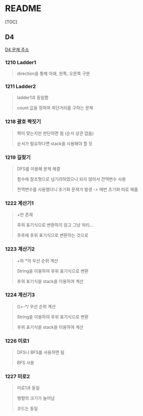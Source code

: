 # README

[TOC]

## D4

[D4 문제 주소](https://swexpertacademy.com/main/code/problem/problemList.do?problemLevel=4&problemTitle=&orderBy=FIRST_REG_DATETIME&select-1=3&pageSize=10&pageIndex=1)



### 1210 Ladder1

> direction을 통해 아래, 왼쪽, 오른쪽 구분



### 1211 Ladder2

> ladder1과 동일함
>
> count 값을 정하여 최단거리를 구하는 문제



### 1218 괄호 짝짓기

> 짝이 맞는지만 판단하면 됨 (순서 상관 없음)
>
> 순서가 필요하다면 stack을 사용해야 할 듯



### 1219 길찾기

> DFS를 이용해 문제 해결
>
> 함수에 참조형으로 넘기려하였으나 되지 않아서 전역변수 사용
>
> 전역변수를 사용했더니 초기화 문제가 발생 -> 매번 초기화 따로 해줌



### 1222 계산기1

> +만 존재
>
> 후위 표기식으로 변환하지 않고 그냥 처리...
>
> 추후에 후위 표기식으로 변환하는 것으로



### 1223 계산기2

> +와 *의 우선 순위 계산
>
> String을 이용하여 후위 표기식으로 변환
>
> 후위 표기식을 stack을 이용하여 계산



### 1224 계산기3

> ()+-*/ 우선 순위 계산
>
> String을 이용하여 후위 표기식으로 변환
>
> 후위 표기식을 stack을 이용하여 계산



### 1226 미로1

> DFS나 BFS를 사용하면 됨
>
> BFS 사용



### 1227 미로2

> 미로1과 동일
>
> 행렬의 크기가 늘어남
>
> 코드는 동일